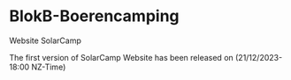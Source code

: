 # BlokB-Boerencamping
Website SolarCamp

The first version of SolarCamp Website has been released on (21/12/2023-18:00 NZ-Time)
